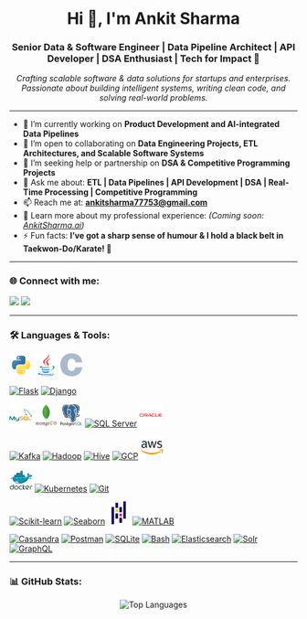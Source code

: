 <h1 align="center">Hi 👋, I'm Ankit Sharma</h1>
<h3 align="center">Senior Data & Software Engineer | Data Pipeline Architect | API Developer | DSA Enthusiast | Tech for Impact 🚀</h3>

<p align="center">
  <em>Crafting scalable software & data solutions for startups and enterprises. Passionate about building intelligent systems, writing clean code, and solving real-world problems.</em>
</p>

---

- 🔭 I’m currently working on **Product Development and AI-integrated Data Pipelines**
- 👯 I’m open to collaborating on **Data Engineering Projects, ETL Architectures, and Scalable Software Systems**
- 🤝 I’m seeking help or partnership on **DSA & Competitive Programming Projects**
- 💬 Ask me about: **ETL | Data Pipelines | API Development | DSA | Real-Time Processing | Competitive Programming**
- 📫 Reach me at: **ankitsharma77753@gmail.com**
- 📄 Learn more about my professional experience: *(Coming soon: [AnkitSharma.ai](https://ankitsharma.ai))*
- ⚡ Fun facts: **I’ve got a sharp sense of humour & I hold a black belt in Taekwon-Do/Karate! 🥋**

---

<h3 align="left">🌐 Connect with me:</h3>
<p align="left">
  <a href="https://linkedin.com/in/11e/" target="_blank"><img src="https://img.shields.io/badge/LinkedIn-Connect-blue?logo=linkedin" /></a>
  <a href="https://www.leetcode.com/ankit77753/" target="_blank"><img src="https://img.shields.io/badge/LeetCode-Profile-orange?logo=leetcode" /></a>
</p>

---

<h3 align="left">🛠️ Languages & Tools:</h3>

<p align="left">
  
<!-- Programming Languages -->
<a href="#"><img src="https://raw.githubusercontent.com/devicons/devicon/master/icons/python/python-original.svg" alt="Python" width="40" height="40"/></a>
<a href="#"><img src="https://raw.githubusercontent.com/devicons/devicon/master/icons/java/java-original.svg" alt="Java" width="40" height="40"/></a>
<a href="#"><img src="https://raw.githubusercontent.com/devicons/devicon/master/icons/c/c-original.svg" alt="C" width="40" height="40"/></a>

<!-- Backend & Web Frameworks -->
<a href="#"><img src="https://www.vectorlogo.zone/logos/pocoo_flask/pocoo_flask-icon.svg" alt="Flask" width="40" height="40"/></a>
<a href="#"><img src="https://cdn.worldvectorlogo.com/logos/django.svg" alt="Django" width="40" height="40"/></a>

<!-- Databases -->
<a href="#"><img src="https://raw.githubusercontent.com/devicons/devicon/master/icons/mysql/mysql-original-wordmark.svg" alt="MySQL" width="40" height="40"/></a>
<a href="#"><img src="https://raw.githubusercontent.com/devicons/devicon/master/icons/mongodb/mongodb-original-wordmark.svg" alt="MongoDB" width="40" height="40"/></a>
<a href="#"><img src="https://raw.githubusercontent.com/devicons/devicon/master/icons/postgresql/postgresql-original-wordmark.svg" alt="PostgreSQL" width="40" height="40"/></a>
<a href="#"><img src="https://www.svgrepo.com/show/303229/microsoft-sql-server-logo.svg" alt="SQL Server" width="40" height="40"/></a>
<a href="#"><img src="https://raw.githubusercontent.com/devicons/devicon/master/icons/oracle/oracle-original.svg" alt="Oracle" width="40" height="40"/></a>

<!-- Big Data & Cloud -->
<a href="#"><img src="https://www.vectorlogo.zone/logos/apache_kafka/apache_kafka-icon.svg" alt="Kafka" width="40" height="40"/></a>
<a href="#"><img src="https://www.vectorlogo.zone/logos/apache_hadoop/apache_hadoop-icon.svg" alt="Hadoop" width="40" height="40"/></a>
<a href="#"><img src="https://www.vectorlogo.zone/logos/apache_hive/apache_hive-icon.svg" alt="Hive" width="40" height="40"/></a>
<a href="#"><img src="https://www.vectorlogo.zone/logos/google_cloud/google_cloud-icon.svg" alt="GCP" width="40" height="40"/></a>
<a href="#"><img src="https://raw.githubusercontent.com/devicons/devicon/master/icons/amazonwebservices/amazonwebservices-original-wordmark.svg" alt="AWS" width="40" height="40"/></a>

<!-- DevOps -->
<a href="#"><img src="https://raw.githubusercontent.com/devicons/devicon/master/icons/docker/docker-original-wordmark.svg" alt="Docker" width="40" height="40"/></a>
<a href="#"><img src="https://www.vectorlogo.zone/logos/kubernetes/kubernetes-icon.svg" alt="Kubernetes" width="40" height="40"/></a>
<a href="#"><img src="https://www.vectorlogo.zone/logos/git-scm/git-scm-icon.svg" alt="Git" width="40" height="40"/></a>

<!-- Data Science -->
<a href="#"><img src="https://upload.wikimedia.org/wikipedia/commons/0/05/Scikit_learn_logo_small.svg" alt="Scikit-learn" width="40" height="40"/></a>
<a href="#"><img src="https://seaborn.pydata.org/_images/logo-mark-lightbg.svg" alt="Seaborn" width="40" height="40"/></a>
<a href="#"><img src="https://raw.githubusercontent.com/devicons/devicon/2ae2a900d2f041da66e950e4d48052658d850630/icons/pandas/pandas-original.svg" alt="Pandas" width="40" height="40"/></a>
<a href="#"><img src="https://upload.wikimedia.org/wikipedia/commons/2/21/Matlab_Logo.png" alt="MATLAB" width="40" height="40"/></a>

<!-- Others -->
<a href="#"><img src="https://www.vectorlogo.zone/logos/apache_cassandra/apache_cassandra-icon.svg" alt="Cassandra" width="40" height="40"/></a>
<a href="#"><img src="https://www.vectorlogo.zone/logos/getpostman/getpostman-icon.svg" alt="Postman" width="40" height="40"/></a>
<a href="#"><img src="https://www.vectorlogo.zone/logos/sqlite/sqlite-icon.svg" alt="SQLite" width="40" height="40"/></a>
<a href="#"><img src="https://www.vectorlogo.zone/logos/gnu_bash/gnu_bash-icon.svg" alt="Bash" width="40" height="40"/></a>
<a href="#"><img src="https://www.vectorlogo.zone/logos/elastic/elastic-icon.svg" alt="Elasticsearch" width="40" height="40"/></a>
<a href="#"><img src="https://www.vectorlogo.zone/logos/apache_solr/apache_solr-icon.svg" alt="Solr" width="40" height="40"/></a>
<a href="#"><img src="https://www.vectorlogo.zone/logos/graphql/graphql-icon.svg" alt="GraphQL" width="40" height="40"/></a>

</p>

---

<h3 align="left">📊 GitHub Stats:</h3>
<p align="center">
  <img src="https://github-readme-stats.vercel.app/api/top-langs?username=AnkitDB9&show_icons=true&locale=en&layout=compact" alt="Top Languages" />
</p>
